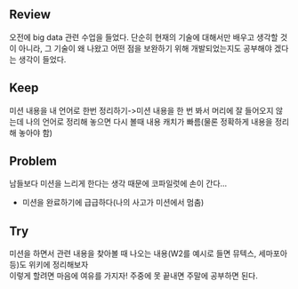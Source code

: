 		
## Review
오전에 big data 관련 수업을 들었다. 단순히 현재의 기술에 대해서만 배우고 생각할 것이 아니라, 그 기술이 왜 나왔고 어떤 점을 보완하기 위해 개발되었는지도 공부해야 겠다는 생각이 들었다.</br>


## Keep
미션 내용을 내 언어로 한번 정리하기->미션 내용을 한 번 봐서 머리에 잘 들어오지 않는데 나의 언어로 정리해 놓으면 다시 볼때 내용 캐치가 빠름(물론 정확하게 내용을 정리해 놓아야 함)</br>

## Problem
남들보다 미션을 느리게 한다는 생각 때문에 코파일럿에 손이 간다...</br>
+ 미션을 완료하기에 급급하다(나의 사고가 미션에서 멈춤)</br>

## Try
미션을 하면서 관련 내용을 찾아볼 때 나오는 내용(W2를 예시로 들면 뮤텍스, 세마포아 등)도 위키에 정리해보자</br>
이렇게 할려면 마음에 여유를 가지자! 주중에 못 끝내면 주말에 공부하면 된다.</br>

